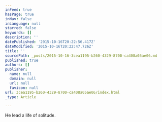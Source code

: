 ```yaml
---
inFeed: true
hasPage: true
inNav: false
inLanguage: null
starred: false
keywords: []
description: ''
datePublished: '2015-10-16T20:22:56.417Z'
dateModified: '2015-10-16T20:22:47.726Z'
title: ''
sourcePath: _posts/2015-10-16-3cea1195-b260-4329-8700-ca408a05ae06.md
published: true
authors: []
publisher:
  name: null
  domain: null
  url: null
  favicon: null
url: 3cea1195-b260-4329-8700-ca408a05ae06/index.html
_type: Article

---
```

He lead a life of solitude.